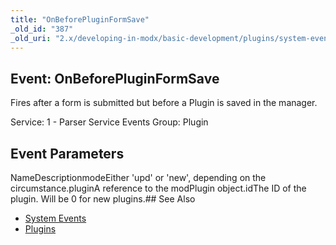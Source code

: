 ```yaml
---
title: "OnBeforePluginFormSave"
_old_id: "387"
_old_uri: "2.x/developing-in-modx/basic-development/plugins/system-events/onbeforepluginformsave"
---
```


## Event: OnBeforePluginFormSave

Fires after a form is submitted but before a Plugin is saved in the manager.

Service: 1 - Parser Service Events 
Group: Plugin

## Event Parameters

NameDescriptionmodeEither 'upd' or 'new', depending on the circumstance.pluginA reference to the modPlugin object.idThe ID of the plugin. Will be 0 for new plugins.## See Also

- [System Events](developing-in-modx/basic-development/plugins/system-events "System Events")
- [Plugins](developing-in-modx/basic-development/plugins "Plugins")